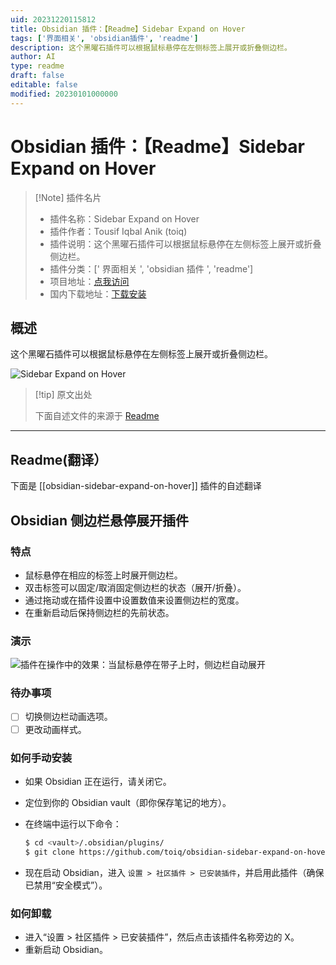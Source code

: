 ```yaml
---
uid: 20231220115812
title: Obsidian 插件：【Readme】Sidebar Expand on Hover
tags: ['界面相关', 'obsidian插件', 'readme']
description: 这个黑曜石插件可以根据鼠标悬停在左侧标签上展开或折叠侧边栏。
author: AI
type: readme
draft: false
editable: false
modified: 20230101000000
---
```


# Obsidian 插件：【Readme】Sidebar Expand on Hover

> [!Note] 插件名片
> - 插件名称：Sidebar Expand on Hover
> - 插件作者：Tousif Iqbal Anik (toiq)
> - 插件说明：这个黑曜石插件可以根据鼠标悬停在左侧标签上展开或折叠侧边栏。
> - 插件分类：[' 界面相关 ', 'obsidian 插件 ', 'readme']
> - 项目地址：[点我访问](https://github.com/toiq/obsidian-sidebar-expand-on-hover)
> - 国内下载地址：[下载安装](https://pkmer.cn/products/plugin/pluginMarket/?obsidian-sidebar-expand-on-hover)

## 概述

这个黑曜石插件可以根据鼠标悬停在左侧标签上展开或折叠侧边栏。

![Sidebar Expand on Hover](https://cdn.pkmer.cn/covers/obsidian-sidebar-expand-on-hover_new.gif)

> [!tip] 原文出处
>
>下面自述文件的来源于 [Readme](https://ghproxy.net/https://raw.githubusercontent.com/toiq/obsidian-sidebar-expand-on-hover/main/README.md)

---

## Readme(翻译）

下面是 [[obsidian-sidebar-expand-on-hover]] 插件的自述翻译

## Obsidian 侧边栏悬停展开插件

### 特点

- 鼠标悬停在相应的标签上时展开侧边栏。
- 双击标签可以固定/取消固定侧边栏的状态（展开/折叠）。
- 通过拖动或在插件设置中设置数值来设置侧边栏的宽度。
- 在重新启动后保持侧边栏的先前状态。

### 演示

![插件在操作中的效果：当鼠标悬停在带子上时，侧边栏自动展开](https://cdn.pkmer.cn/covers/obsidian-sidebar-expand-on-hover_2_0.gif)

### 待办事项

- [ ] 切换侧边栏动画选项。
- [ ] 更改动画样式。

### 如何手动安装

- 如果 Obsidian 正在运行，请关闭它。
- 定位到你的 Obsidian vault（即你保存笔记的地方）。
- 在终端中运行以下命令：

  ```bash
  $ cd <vault>/.obsidian/plugins/
  $ git clone https://github.com/toiq/obsidian-sidebar-expand-on-hover
  ```

- 现在启动 Obsidian，进入 `设置 > 社区插件 > 已安装插件`，并启用此插件（确保已禁用“安全模式”）。

### 如何卸载

- 进入“设置 > 社区插件 > 已安装插件”，然后点击该插件名称旁边的 X。
- 重新启动 Obsidian。



